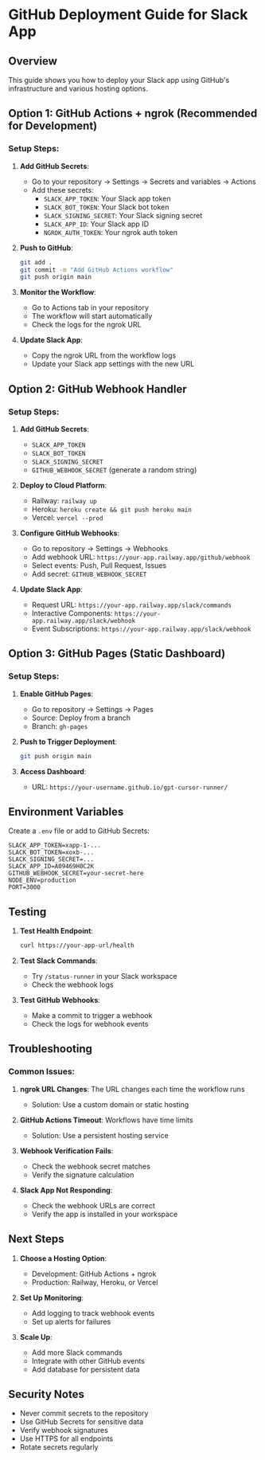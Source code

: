# GitHub Deployment Guide for Slack App

## Overview

This guide shows you how to deploy your Slack app using GitHub's infrastructure and various hosting options.

## Option 1: GitHub Actions + ngrok (Recommended for Development)

### Setup Steps:

1. **Add GitHub Secrets**:
   - Go to your repository → Settings → Secrets and variables → Actions
   - Add these secrets:
     - `SLACK_APP_TOKEN`: Your Slack app token
     - `SLACK_BOT_TOKEN`: Your Slack bot token  
     - `SLACK_SIGNING_SECRET`: Your Slack signing secret
     - `SLACK_APP_ID`: Your Slack app ID
     - `NGROK_AUTH_TOKEN`: Your ngrok auth token

2. **Push to GitHub**:
   ```bash
   git add .
   git commit -m "Add GitHub Actions workflow"
   git push origin main
   ```

3. **Monitor the Workflow**:
   - Go to Actions tab in your repository
   - The workflow will start automatically
   - Check the logs for the ngrok URL

4. **Update Slack App**:
   - Copy the ngrok URL from the workflow logs
   - Update your Slack app settings with the new URL

## Option 2: GitHub Webhook Handler

### Setup Steps:

1. **Add GitHub Secrets**:
   - `SLACK_APP_TOKEN`
   - `SLACK_BOT_TOKEN`
   - `SLACK_SIGNING_SECRET`
   - `GITHUB_WEBHOOK_SECRET` (generate a random string)

2. **Deploy to Cloud Platform**:
   - Railway: `railway up`
   - Heroku: `heroku create && git push heroku main`
   - Vercel: `vercel --prod`

3. **Configure GitHub Webhooks**:
   - Go to repository → Settings → Webhooks
   - Add webhook URL: `https://your-app.railway.app/github/webhook`
   - Select events: Push, Pull Request, Issues
   - Add secret: `GITHUB_WEBHOOK_SECRET`

4. **Update Slack App**:
   - Request URL: `https://your-app.railway.app/slack/commands`
   - Interactive Components: `https://your-app.railway.app/slack/webhook`
   - Event Subscriptions: `https://your-app.railway.app/slack/webhook`

## Option 3: GitHub Pages (Static Dashboard)

### Setup Steps:

1. **Enable GitHub Pages**:
   - Go to repository → Settings → Pages
   - Source: Deploy from a branch
   - Branch: `gh-pages`

2. **Push to Trigger Deployment**:
   ```bash
   git push origin main
   ```

3. **Access Dashboard**:
   - URL: `https://your-username.github.io/gpt-cursor-runner/`

## Environment Variables

Create a `.env` file or add to GitHub Secrets:

```env
SLACK_APP_TOKEN=xapp-1-...
SLACK_BOT_TOKEN=xoxb-...
SLACK_SIGNING_SECRET=...
SLACK_APP_ID=A09469H0C2K
GITHUB_WEBHOOK_SECRET=your-secret-here
NODE_ENV=production
PORT=3000
```

## Testing

1. **Test Health Endpoint**:
   ```bash
   curl https://your-app-url/health
   ```

2. **Test Slack Commands**:
   - Try `/status-runner` in your Slack workspace
   - Check the webhook logs

3. **Test GitHub Webhooks**:
   - Make a commit to trigger a webhook
   - Check the logs for webhook events

## Troubleshooting

### Common Issues:

1. **ngrok URL Changes**: The URL changes each time the workflow runs
   - Solution: Use a custom domain or static hosting

2. **GitHub Actions Timeout**: Workflows have time limits
   - Solution: Use a persistent hosting service

3. **Webhook Verification Fails**:
   - Check the webhook secret matches
   - Verify the signature calculation

4. **Slack App Not Responding**:
   - Check the webhook URLs are correct
   - Verify the app is installed in your workspace

## Next Steps

1. **Choose a Hosting Option**:
   - Development: GitHub Actions + ngrok
   - Production: Railway, Heroku, or Vercel

2. **Set Up Monitoring**:
   - Add logging to track webhook events
   - Set up alerts for failures

3. **Scale Up**:
   - Add more Slack commands
   - Integrate with other GitHub events
   - Add database for persistent data

## Security Notes

- Never commit secrets to the repository
- Use GitHub Secrets for sensitive data
- Verify webhook signatures
- Use HTTPS for all endpoints
- Rotate secrets regularly 